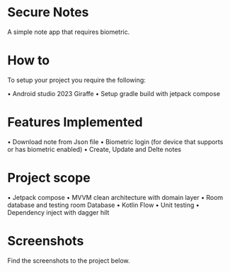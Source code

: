 # Secure Notes

A simple note app that requires biometric.

# How to
To setup your project you require the following:

• Android studio 2023 Giraffe
• Setup gradle build with jetpack compose

# Features Implemented
• Download note from Json file
• Biometric login (for device that supports or has biometric enabled)
• Create, Update and Delte notes

# Project scope

• Jetpack compose
• MVVM clean architecture with domain layer
• Room database and testing room Database
• Kotlin Flow
• Unit testing
• Dependency inject with dagger hilt

 # Screenshots
 Find the screenshots to the project below.
   
